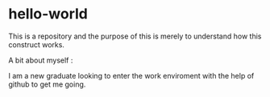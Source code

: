 # hello-world
This is a repository and the purpose of this is merely to understand how this construct works.

A bit about myself :

I am a new graduate looking to enter the work enviroment with the help of github to get me going.
